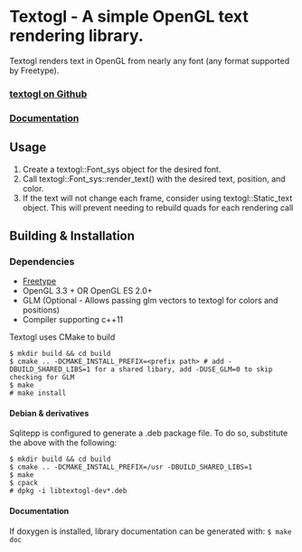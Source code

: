 # Textogl - A simple OpenGL text rendering library.

Textogl renders text in OpenGL from nearly any font (any format supported by
Freetype).

### [textogl on Github](https://github.com/mattvchandler/textogl)

### [Documentation](https://mattvchandler.github.io/textogl/index.html)

## Usage

1. Create a textogl::Font_sys object for the desired font.
2. Call textogl::Font_sys::render_text() with the desired text, position, and
   color.
3. If the text will not change each frame, consider using textogl::Static_text
   object. This will prevent needing to rebuild quads for each rendering call

## Building & Installation

### Dependencies

* [Freetype](https://www.freetype.org/)
* OpenGL 3.3 + OR OpenGL ES 2.0+
* GLM (Optional - Allows passing glm vectors to textogl for colors and positions)
* Compiler supporting c++11

Textogl uses CMake to build

    $ mkdir build && cd build
    $ cmake .. -DCMAKE_INSTALL_PREFIX=<prefix path> # add -DBUILD_SHARED_LIBS=1 for a shared libary, add -DUSE_GLM=0 to skip checking for GLM
    $ make
    # make install

#### Debian & derivatives
Sqlitepp is configured to generate a .deb package file. To do so, substitute the
above with the following:

    $ mkdir build && cd build
    $ cmake .. -DCMAKE_INSTALL_PREFIX=/usr -DBUILD_SHARED_LIBS=1
    $ make
    $ cpack
    # dpkg -i libtextogl-dev*.deb

#### Documentation
If doxygen is installed, library documentation can be generated with: `$ make doc`
